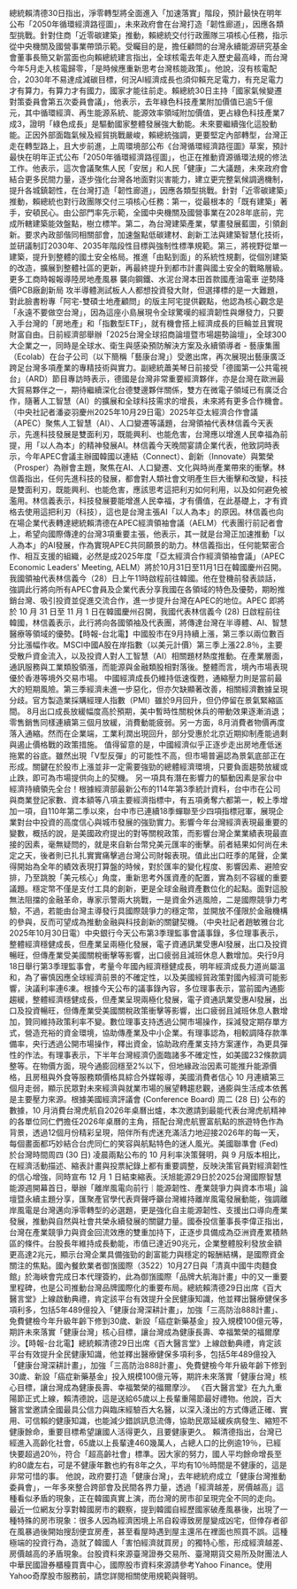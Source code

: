 總統賴清德30日指出，淨零轉型將全面進入「加速落實」階段，預計最快在明年公布「2050年循環經濟路徑圖」，未來政府會在台灣打造「韌性廊道」，因應各類型挑戰。針對住商「近零碳建築」推動，賴總統交付行政團隊三項核心任務，指示從中央機關及國營事業帶頭示範。受矚目的是，擔任顧問的台灣永續能源研究基金會董事長簡又新當面也向賴總統建言指出，全球核電去年走入歷史最高峰，而台灣今年5月走入核電歸零，「是時候應重新思考台灣核能政策」。他說，沒有核電配合，2030年不易達成減碳目標，何況AI經濟成長也須仰賴充足電力，有充足電力才有算力，有算力才有國力，國家才能往前走。賴總統30日主持「國家氣候變遷對策委員會第五次委員會議」，他表示，去年綠色科技產業附加價值已逾5千億元，其中循環經濟、再生能源系統、能源效率領域附加價值，更占綠色科技產業7成3，證明「綠色成長」是驅動國家整體發展強大動能。未來要繼續強化這股動能。正因外部面臨氣候及經貿挑戰嚴峻，賴總統強調，更要堅定內部轉型，台灣正走在轉型路上，且大步前進，上周環境部公布《台灣循環經濟路徑圖》草案，預計最快在明年正式公布「2050年循環經濟路徑圖」，也正在推動資源循環法規的修法工作。他表示，這次會議聚焦人民「安居」和人民「健康」二大議題，未來政府會結合更多民間力量，逐步強化台灣各地面對災害能力，建立更完整氣候調適機制，提升各城鎮韌性，在台灣打造「韌性廊道」，因應各類型挑戰。針對「近零碳建築」推動，賴總統也對行政團隊交付三項核心任務：第一，從最根本的「既有建築」著手，安頓民心。由公部門率先示範，全國中央機關及國營事業在2028年底前，完成所轄建築能效盤點，樹立標竿。第二，為台灣建築產業，擘畫發展藍圖，引領創新。要求內政部偕同相關部會，加速盤點低碳建材、創新工法與建築智慧化技術，並研議制訂2030年、2035年階段性目標與強制性標準規範。第三，將視野從單一建築，提升到整體的國土安全格局。推進「由點到面」的系統性規劃，從個別建築的改造，擴展到整體社區的更新，再最終提升到都市計畫與國土安全的戰略層級。更多工商時報報導陸房地產風暴 襲向鋼鐵、水泥台灣本田首款國產油電車 逆勢降價PCB廠創新局 攻半導體測試板人人都想投資發大財，但選擇標的是一大難題，對此臉書粉專「阿宅-雙碩士地產顧問」的版主阿宅提供觀點，他認為核心觀念是「永遠不要做空台灣」，因為這座小島展現令全球驚嘆的經濟韌性與爆發力，只要入手台灣的「房地產」和「指數型ETF」，就有機會搭上經濟成長的巨輪並且實現財富自由。日前經濟部舉辦「2025台灣全球招商論壇暨市場趨勢論壇」，全球300大企業之一，同時是全球水、衛生與感染預防解決方案及永續領導者 - 藝康集團（Ecolab）在台子公司（以下簡稱「藝康台灣」）受邀出席，再次展現出藝康廣泛跨足台灣多項產業的專精技術與實力。副總統蕭美琴日前接受「德國第一公共電視台」（ARD）節目專訪時表示，德國是台灣非常重要經濟夥伴，亦是台灣在歐洲最大貿易夥伴之一，期待繼續深化台德雙邊夥伴關係，雙方在微電子領域已有廣泛合作，隨著人工智慧（AI）的擴展和全球科技需求的增長，未來將有更多合作機會。（中央社記者潘姿羽慶州2025年10月29日電）2025年亞太經濟合作會議（APEC）聚焦人工智慧（AI）、人口變遷等議題，台灣領袖代表林信義今天表示，先進科技發展是雙面利刃，既能興利、也能危害，台灣應以增進人民幸福為前提，用「以人為本」的精神發展AI。林信義今天晚間宴請企業代表，他致詞時表示，今年APEC會議主辦國韓國以連結（Connect）、創新（Innovate）與繁榮（Prosper）為辦會主題，聚焦在AI、人口變遷、文化與時尚產業帶來的衝擊。林信義指出，任何先進科技的發展，都會對人類社會文明產生巨大衝擊和改變，科技是雙面利刃，既能興利、也能危害，應該思考這把利刃如何利用，以及如何避免被濫用。林信義表示，科技發展要能增進人民幸福，才有價值，在此基礎上，才有資格去使用這把利刃（科技），這也是台灣主張AI「以人為本」的原因。林信義也向在場企業代表轉達總統賴清德在APEC經濟領袖會議（AELM）代表團行前記者會上，希望向國際傳達的台灣3項重要主張，他表示，其一就是台灣正加速推動「以人為本」的AI發展，作為實現APEC共同願景的助力。林信義指出，任何能緊密合作、相互支援的組織，必然是成2025年度「亞太經濟合作經濟領袖會議」（APEC Economic Leaders' Meeting, AELM）將於10月31日至11月1日在韓國慶州召開。我國領袖代表林信義今（28）日上午11時啟程前往韓國。他在登機前發表談話，強調此行將向所有APEC會員及企業代表分享我國在各領域的特色及優勢，期盼推銷台灣、吸引投資並促進交流合作，進一步提升台灣在APEC的地位。APEC 即將於 10 月 31 日至 11 月 1 日在韓國慶州召開，我國代表林信義今 (28) 日啟程前往韓國，林信義表示，此行將向各國領袖及代表團，將傳達台灣在半導體、AI、智慧醫療等領域的優勢。【時報-台北電】中國股市在9月持續上漲，第三季以兩位數百分比漲幅作收。MSCI中國A股在岸指數（以美元計價）第三季上漲22.8％，主要受散戶資金流入，以及投資人對人工智慧（AI）相關題材熱度推動。在產業層面，通訊服務與工業類股領漲，而能源與金融類股相對落後。整體而言，境內市場表現優於香港等境外交易市場。 中國經濟成長仍維持低速復甦，通縮壓力則是當前最大的短期風險。第三季經濟未進一步惡化，但亦欠缺顯著改善，相關經濟數據呈現分歧。官方製造業採購經理人指數（PMI）雖於9月回升，但仍停留在景氣緊縮區間。 8月出口成長放緩幅度高於預期，美中暫時性關稅休兵的帶動效果逐漸消退；零售銷售同樣連續第三個月放緩，消費動能疲弱。另一方面，8月消費者物價再度落入通縮。然而在企業端，工業利潤出現回升，部分受惠於北京近期抑制產能過剩與遏止價格戰的政策措施。 值得留意的是，中國經濟似乎正逐步走出房地產低迷拖累的谷底。雖然出現「V型反彈」的可能性不高，但市場普遍認為景氣底部正在形成。關鍵在於股市上漲並非一定需要強勁的總體經濟環境，只要負面趨勢放緩或止跌，即可為市場提供向上的契機。 另一項具有潛在影響力的驅動因素是家台中經濟持續領先全台！根據經濟部最新公布的114年第3季統計資料，台中市在公司與商業登記家數、資本額等八項主要經濟指標中，有五項勇奪六都第一，較上季增加一項，自110年第二季以來，台中市已連續18季蟬聯至少四項指標冠軍，展現企業對台中投資的高度信心與城市發展的強勁實力。影響今年台灣經濟表現最重要的變數，概括的說，是美國政府提出的對等關稅政策，而影響台灣企業業績表現最直接的因素，毫無疑問的，就是來自新台幣兌美元匯率的衝擊。前者結果如何尚在未定之天，後者則已扎扎實實痛擊過台灣公司財報表現。值此出口旺季的尾聲，企業得開始為全年的績效表現打算盤的時候，對於匯率的變化程度、影響因素、避險安排，乃至跳脫「美元核心」角度，重新思考外匯資產的配置，實為刻不容緩的重要議題。穩定幣不僅是支付工具的創新，更是全球金融資產數位化的起點。面對這股無法阻擋的金融革命，專家示警兩大挑戰，一是資金外逃風險，二是國際競爭力考驗，不過，若能由台灣主導發行具國際競爭力的穩定幣，並開放不僅限於金融機構的參與，反而可望成為推動金融與科技創新的關鍵契機。（中央社記者趙敏雅台北2025年10月30日電）中央銀行今天公布第3季理監事會議事錄，多位理事表示，整體經濟穩健成長，但產業呈兩極化發展，電子資通訊業受惠AI發展，出口及投資暢旺，但傳產業受美國關稅衝擊等影響，出口疲弱且減班休息人數增加。央行9月18日舉行第3季理監事會，考量今年國內經濟穩健成長，明年經濟成長力道尚屬溫和，為了審慎因應全球經濟前景的不確定性，以及美國經貿政策對國內經濟可能影響，決議利率連6凍。根據今天公布的議事錄內容，多位理事表示，當前國內通膨趨緩，整體經濟穩健成長，但產業呈現兩極化發展，電子資通訊業受惠AI發展，出口及投資暢旺，但傳產業受美國關稅政策衝擊等影響，出口疲弱且減班休息人數增加，贊同維持政策利率不變。數位理事支持透過公開市場操作，採減發定期存單方式，營造充裕的資金環境，協助傳產業及中小企業。有理事認為，相較調降存款準備率，央行透過公開市場操作，釋出資金，協助政府產業支持方案運作，為更具彈性的作法。有理事表示，下半年台灣經濟仍面臨諸多不確定性，如美國232條款調整等。在物價方面，現今通膨回穩至2%以下，但地緣政治因素可能推升能源價格，且房租與外食等服務類價格具綜合外媒報導，美國消費者信心 10 月連續第三個月走弱，顯示民眾對未來經濟與就業市場的展望轉趨悲觀，通膨與生活成本依舊是主要壓力來源。根據美國經濟評議會 (Conference Board) 周二 (28 日) 公布的數據，10 月消費台灣虎航自2026年桌曆出爐，本次邀請到最能代表台灣虎航精神的各單位同仁們擔任2026年桌曆的主角，搭配台灣虎航豐富航點的旅遊特色作為背景，透過12個月份精彩呈現，陪伴所有虎迷充滿活力地迎接2026年的每一天，每個畫面都巧妙結合台虎同仁的笑容與航點特色的迷人風光。美國聯準會 (Fed) 於台灣時間周四 (30 日) 凌晨兩點公布的 10 月利率決策聲明，與 9 月版本相比，在經濟活動描述、縮表計畫與投票紀錄上都有重要調整，反映決策官員對經濟韌性的信心增強，同時宣布 12 月 1 日結束縮表。沃旭能源29日於2025台灣國際智慧能源週開幕首日，舉辦「離岸風電向前行｜能源韌性、產業競爭力與資本市場」論壇暨永續主題分享，匯聚產官學代表齊聲呼籲台灣維持離岸風電發展動能，強調離岸風電是台灣邁向淨零轉型的必選題，更是強化自主能源韌性、支援出口導向產業發展，推動與自然與社會共榮永續發展的關鍵力量。國泰投信董事長李偉正指出，台灣在產業競爭力與資金回流效應的雙重加持下，正逐步具備成為亞洲資產累積熱區的條件。台股長年維持成長動能，市值已達近90兆元，企業整體股利發放金額更高達2兆元，顯示台灣企業具備強勁的創富能力與穩定的報酬結構，是國際資金關注的焦點。國內餐飲業者御嵿國際（3522）10月27日與「清真中國牛肉麵食館」於海峽會完成日本代理簽約，此為御嵿國際「品牌大航海計畫」中的又一重要里程碑，也是公司推動台灣品牌國際化的重要布局。總統賴清德29日出席《百大醫言堂》上線啟動典禮，肯定該平台有效提升全民健康知識，他並釋出醫療健保多項利多，包括5年489億投入「健康台灣深耕計畫」，加強「三高防治888計畫」、免費健檢今年升級年齡下修到30歲、新設「癌症新藥基金」投入規模100億元等，期許未來落實「健康台灣」核心目標，讓台灣成為健康長壽、幸福繁榮的福爾摩沙。【時報-台北電】總統賴清德29日出席《百大醫言堂》上線啟動典禮，肯定該平台有效提升全民健康知識，他並釋出醫療健保多項利多，包括5年489億投入「健康台灣深耕計畫」，加強「三高防治888計畫」、免費健檢今年升級年齡下修到30歲、新設「癌症新藥基金」投入規模100億元等，期許未來落實「健康台灣」核心目標，讓台灣成為健康長壽、幸福繁榮的福爾摩沙。 《百大醫言堂》在九九重陽節正式上線，賴清德說，這是送給65歲以上長輩重陽節最好禮物。他說，百大醫言堂邀請全國最具公信力與臨床經驗百大名醫，以深入淺出的方式傳遞正確、實用、可信賴的健康知識，也能減少錯誤訊息流傳，協助民眾延緩疾病發生、縮短不健康餘命，重要目標希望讓國人活得更久，且要健康更久。 賴清德指出，台灣已經進入高齡化社會，65歲以上長輩達460幾萬人，占總人口的比例逾19％，已經快要超過20％，符合「超高齡社會」標準。因大家的努力，國人平均餘命增長至約80歲左右，可是不健康年數也約有8年之久，平均有10％時間是不健康的，這是非常可惜的事。 他說，政府要打造「健康台灣」，去年總統府成立「健康台灣推動委員會」，一年多來整合跨部會及民間各界力量，透過「經濟越差，房價越高」這種看似矛盾的現象，正在韓國真實上演，而台灣的房市卻呈現完全不同的走向。
最近一位網友分享對韓國房市的觀察，提到韓國自經歷國家破產風暴後，出現了一種特殊的房市現象：很多人因為經濟困境上吊自殺導致房屋變成凶宅，但倖存者卻在風暴過後開始搜刮便宜房產，甚至看屋時遇到屋主還吊在裡面也照買不誤。這種極端的投資行為，造就了韓國人「害怕經濟就買房」的獨特心態，形成經濟越差、房價越高的矛盾現象。台股資料來源臺灣證券交易所、臺灣期貨交易所及財團法人中華民國證券櫃檯買賣中心，國際股市資料來源請參考Yahoo Finance。使用Yahoo奇摩股市服務前，請您詳閱相關使用規範與聲明。
